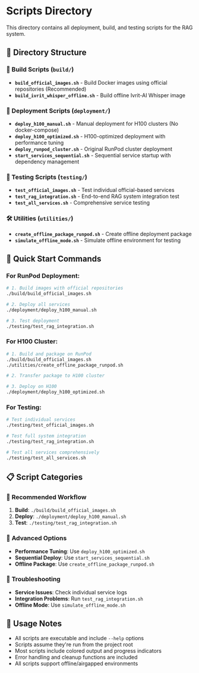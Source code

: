 # Scripts Directory

This directory contains all deployment, build, and testing scripts for the RAG system.

## 📁 Directory Structure

### 🔨 Build Scripts (`build/`)
- **`build_official_images.sh`** - Build Docker images using official repositories (Recommended)
- **`build_ivrit_whisper_offline.sh`** - Build offline Ivrit-AI Whisper image

### 🚀 Deployment Scripts (`deployment/`)
- **`deploy_h100_manual.sh`** - Manual deployment for H100 clusters (No docker-compose)
- **`deploy_h100_optimized.sh`** - H100-optimized deployment with performance tuning
- **`deploy_runpod_cluster.sh`** - Original RunPod cluster deployment
- **`start_services_sequential.sh`** - Sequential service startup with dependency management

### 🧪 Testing Scripts (`testing/`)
- **`test_official_images.sh`** - Test individual official-based services
- **`test_rag_integration.sh`** - End-to-end RAG system integration test
- **`test_all_services.sh`** - Comprehensive service testing

### 🛠 Utilities (`utilities/`)
- **`create_offline_package_runpod.sh`** - Create offline deployment package
- **`simulate_offline_mode.sh`** - Simulate offline environment for testing

## 🚀 Quick Start Commands

### For RunPod Deployment:
```bash
# 1. Build images with official repositories
./build/build_official_images.sh

# 2. Deploy all services
./deployment/deploy_h100_manual.sh

# 3. Test deployment
./testing/test_rag_integration.sh
```

### For H100 Cluster:
```bash
# 1. Build and package on RunPod
./build/build_official_images.sh
./utilities/create_offline_package_runpod.sh

# 2. Transfer package to H100 cluster

# 3. Deploy on H100
./deployment/deploy_h100_optimized.sh
```

### For Testing:
```bash
# Test individual services
./testing/test_official_images.sh

# Test full system integration
./testing/test_rag_integration.sh

# Test all services comprehensively
./testing/test_all_services.sh
```

## 📋 Script Categories

### 🎯 **Recommended Workflow**
1. **Build**: `./build/build_official_images.sh`
2. **Deploy**: `./deployment/deploy_h100_manual.sh`
3. **Test**: `./testing/test_rag_integration.sh`

### 🔧 **Advanced Options**
- **Performance Tuning**: Use `deploy_h100_optimized.sh`
- **Sequential Deploy**: Use `start_services_sequential.sh`
- **Offline Package**: Use `create_offline_package_runpod.sh`

### 🚨 **Troubleshooting**
- **Service Issues**: Check individual service logs
- **Integration Problems**: Run `test_rag_integration.sh`
- **Offline Mode**: Use `simulate_offline_mode.sh`

## 📝 Usage Notes

- All scripts are executable and include `--help` options
- Scripts assume they're run from the project root
- Most scripts include colored output and progress indicators
- Error handling and cleanup functions are included
- All scripts support offline/airgapped environments